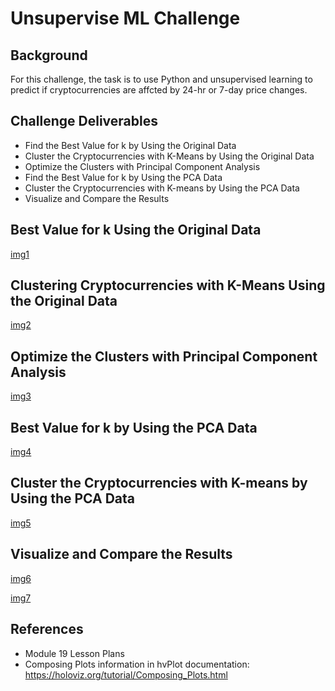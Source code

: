 # Unsupervise ML Challenge

## Background 
For this challenge, the task is to use Python and unsupervised learning to predict if cryptocurrencies are affcted by 24-hr or 7-day price changes.

## Challenge Deliverables
* Find the Best Value for k by Using the Original Data
* Cluster the Cryptocurrencies with K-Means by Using the Original Data
* Optimize the Clusters with Principal Component Analysis
* Find the Best Value for k by Using the PCA Data
* Cluster the Cryptocurrencies with K-means by Using the PCA Data
* Visualize and Compare the Results

## Best Value for k Using the Original Data 
[img1](https://github.com/awann3r/CryptoClustering/blob/main/images/elbow_curve.png)

## Clustering Cryptocurrencies with K-Means Using the Original Data
[img2](https://github.com/awann3r/CryptoClustering/blob/main/images/market_predictions_hvplot.png)

## Optimize the Clusters with Principal Component Analysis
[img3](https://github.com/awann3r/CryptoClustering/blob/main/images/market_data_pca.png)

## Best Value for k by Using the PCA Data
[img4](https://github.com/awann3r/CryptoClustering/blob/main/images/elbow_data_pca.png)

## Cluster the Cryptocurrencies with K-means by Using the PCA Data
[img5](https://github.com/awann3r/CryptoClustering/blob/main/images/market_data_pca_predictions_hvplot.png)

## Visualize and Compare the Results
[img6](https://github.com/awann3r/CryptoClustering/blob/main/images/elbow_curve_compare.png)

[img7](https://github.com/awann3r/CryptoClustering/blob/main/images/predictions_hvplot_compare.png)

## References 
* Module 19 Lesson Plans
* Composing Plots information in hvPlot documentation: https://holoviz.org/tutorial/Composing_Plots.html
